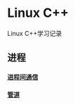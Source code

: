 # Linux C++
Linux C++学习记录

## 进程
#### [进程间通信](https://github.com/Shangyizhou/Linux-CPP-/blob/main/%E7%B3%BB%E7%BB%9F%E7%BC%96%E7%A8%8B/%E8%BF%9B%E7%A8%8B/%E8%BF%9B%E7%A8%8B%E9%97%B4%E9%80%9A%E4%BF%A1.md)
#### [管道](https://github.com/Shangyizhou/Linux-CPP-/blob/main/%E7%B3%BB%E7%BB%9F%E7%BC%96%E7%A8%8B/%E8%BF%9B%E7%A8%8B/%E7%AE%A1%E9%81%93.md)
